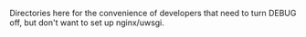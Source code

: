 Directories here for the convenience of developers that need to turn DEBUG off,
but don't want to set up nginx/uwsgi.
